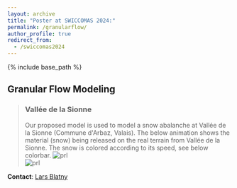 ```yaml
---
layout: archive
title: "Poster at SWICCOMAS 2024:"
permalink: /granularflow/
author_profile: true
redirect_from:
  - /swiccomas2024
---
```


{% include base_path %}

## Granular Flow Modeling

> ### Vallée de la Sionne 
> Our proposed model is used to model a snow abalanche at Vallée de la Sionne (Commune d'Arbaz, Valais). The below animation shows the material (snow) being released on the real terrain from Vallée de la Sionne. The snow is colored according to its speed, see below colorbar.
> ![prl](/images/vallee_de_la_sionne_colorbar.gif)            
> ![prl](/images/vallee_de_la_sionne_colorbar_colorbar.png)      


**Contact**: [Lars Blatny](https://larsblatny.github.io/)
